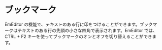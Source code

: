 # ブックマーク

EmEditor の機能で、テキストのある行に印をつけることができます。ブックマークはテキストのある行の先頭の小さな四角で表示されます。EmEditor
では、CTRL + F2 キーを使ってブックマークのオンとオフを切り替えることができます。